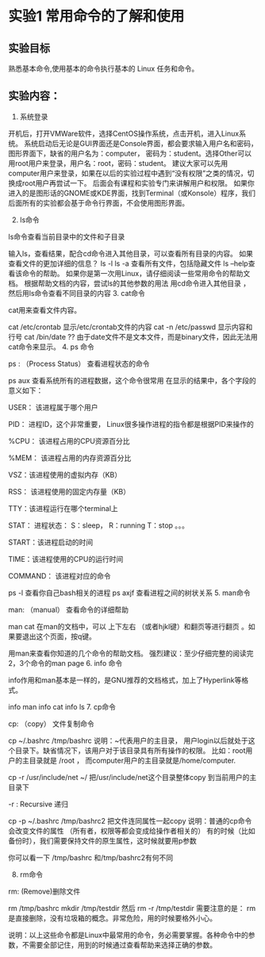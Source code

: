 # 实验1 常用命令的了解和使用
## 实验目标
熟悉基本命令,使用基本的命令执行基本的 Linux 任务和命令。
## 实验内容：
1. 系统登录

开机后，打开VMWare软件，选择CentOS操作系统，点击开机，进入Linux系统。 系统启动后无论是GUI界面还是Console界面，都会要求输入用户名和密码，图形界面下，缺省的用户名为：computer， 密码为：student。选择Other可以用root用户来登录，用户名：root，密码：student。 建议大家可以先用computer用户来登录，如果在以后的实验过程中遇到“没有权限”之类的情况，切换成root用户再尝试一下。 后面会有课程和实验专门来讲解用户和权限。
如果你进入的是图形话的GNOME或KDE界面，找到Terminal（或Konsole）程序，我们后面所有的实验都会基于命令行界面，不会使用图形界面。

2. ls命令

ls命令查看当前目录中的文件和子目录

输入ls，查看结果，配合cd命令进入其他目录，可以查看所有目录的内容。
如果查看文件的更加详细的信息？  ls -l
ls -a 查看所有文件，包括隐藏文件
ls –help查看该命令的帮助。 如果你是第一次用Linux，请仔细阅读一些常用命令的帮助文档。
根据帮助文档的内容，尝试ls的其他参数的用法
用cd命令进入其他目录 ， 然后用ls命令查看不同目录的内容
3. cat命令

cat用来查看文件内容。

cat /etc/crontab   显示/etc/crontab文件的内容
cat -n /etc/passwd    显示内容和行号
cat /bin/date   ?? 由于date文件不是文本文件，而是binary文件，因此无法用cat命令来显示。
4. ps 命令

ps : （Process Status） 查看进程状态的命令

ps aux  查看系统所有的进程数据，这个命令很常用
在显示的结果中，各个字段的意义如下：

USER： 该进程属于哪个用户

PID： 进程ID，这个非常重要， Linux很多操作进程的指令都是根据PID来操作的

%CPU： 该进程占用的CPU资源百分比

%MEM： 该进程占用的内存资源百分比

VSZ：该进程使用的虚拟内存（KB）

RSS： 该进程使用的固定内存量（KB）

TTY：该进程运行在哪个terminal上

STAT： 进程状态： S：sleep， R：running    T：stop   。。。

START：该进程启动的时间

TIME：该进程使用的CPU的运行时间

COMMAND： 该进程对应的命令

ps -l  查看你自己bash相关的进程
ps axjf  查看进程之间的树状关系
5. man命令

man: （manual） 查看命令的详细帮助

man cat
在man的文档中，可以 上下左右 （或者hjkl键）和翻页等进行翻页 。如果要退出这个页面，按q键。

用man来查看你知道的几个命令的帮助文档。  强烈建议：至少仔细完整的阅读完2，3个命令的man page
6. info 命令

info作用和man基本是一样的，是GNU推荐的文档格式，加上了Hyperlink等格式。

info man
info cat
info ls
7. cp命令

cp: （copy） 文件复制命令

cp ~/.bashrc  /tmp/bashrc
说明：~代表用户的主目录， 用户login以后就处于这个目录下。缺省情况下，该用户对于该目录具有所有操作的权限。 比如：root用户的主目录就是 /root ， 而computer用户的主目录就是/home/computer.

cp -r  /usr/include/net     ~/
把/usr/include/net这个目录整体copy 到当前用户的主目录下

-r : Recursive 递归

cp -p ~/.bashrc  /tmp/bashrc2  把文件连同属性一起copy
说明：普通的cp命令会改变文件的属性 （所有者，权限等都会变成给操作者相关的） 有的时候（比如备份时），我们需要保持文件的原生属性，这时候就要用p参数

你可以看一下 /tmp/bashrc 和/tmp/bashrc2有何不同

8. rm命令

rm: (Remove)删除文件

rm /tmp/bashrc
mkdir /tmp/testdir      然后  rm -r /tmp/testdir
需要注意的是： rm是直接删除，没有垃圾箱的概念。非常危险，用的时候要格外小心。

说明：以上这些命令都是Linux中最常用的命令，务必需要掌握。各种命令中的参数，不需要全部记住，用到的时候通过查看帮助来选择正确的参数。

